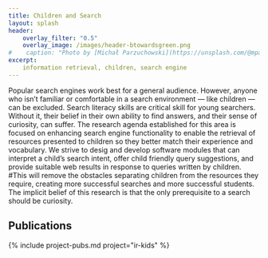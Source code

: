 ```yaml
---
title: Children and Search
layout: splash
header:
    overlay_filter: "0.5"
    overlay_image: /images/header-btowardsgreen.png
#    caption: "Photo by [Michał Parzuchowski](https://unsplash.com/@mparzuchowski?utm_source=unsplash&utm_medium=referral&utm_content=creditCopyText) on [Unsplash](https://unsplash.com/s/photos/pages?utm_source=unsplash&utm_medium=referral&utm_content=creditCopyText)"
excerpt:
    information retrieval, children, search engine
---
```



Popular search engines work best for a general audience. However, anyone who isn’t familiar or comfortable in a search environment — like children — can be excluded. Search literacy skills are critical skill for young searchers. Without it, their belief in their own ability to find answers, and their sense of curiosity, can suffer. The research agenda established for this area is focused on enhancing search engine functionality to enable the retrieval of resources presented to children so they better match their experience and vocabulary. We strive to desig and develop software modules that can interpret a child’s search intent, offer child friendly query suggestions, and provide suitable web results in response to queries written by children.
#This will remove the obstacles separating children from the resources they require, creating more successful searches and more successful students.
The implicit belief of this research is that the only prerequisite to a search should be curiosity.


## Publications

{% include project-pubs.md project="ir-kids" %}
